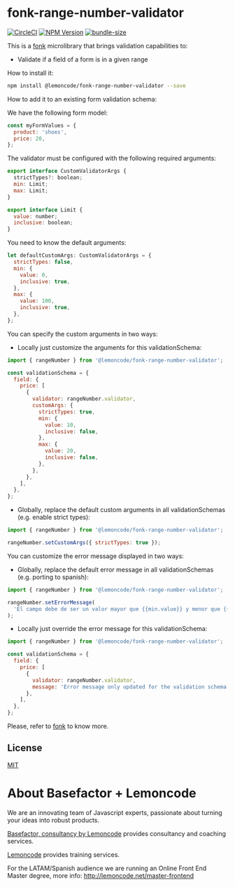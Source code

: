 # fonk-range-number-validator

[![CircleCI](https://badgen.net/github/status/Lemoncode/fonk-range-number-validator/master?icon=circleci&label=circleci)](https://circleci.com/gh/Lemoncode/fonk-range-number-validator/tree/master)
[![NPM Version](https://badgen.net/npm/v/@lemoncode/fonk-range-number-validator?icon=npm&label=npm)](https://www.npmjs.com/package/@lemoncode/fonk-range-number-validator)
[![bundle-size](https://badgen.net/bundlephobia/min/@lemoncode/fonk-range-number-validator)](https://bundlephobia.com/result?p=@lemoncode/fonk-range-number-validator)

This is a [fonk](https://github.com/Lemoncode/fonk) microlibrary that brings validation capabilities to:

- Validate if a field of a form is in a given range

How to install it:

```bash
npm install @lemoncode/fonk-range-number-validator --save
```

How to add it to an existing form validation schema:

We have the following form model:

```javascript
const myFormValues = {
  product: 'shoes',
  price: 20,
};
```

The validator must be configured with the following required arguments:

```javascript
export interface CustomValidatorArgs {
  strictTypes?: boolean;
  min: Limit;
  max: Limit;
}

export interface Limit {
  value: number;
  inclusive: boolean;
}
```

You need to know the default arguments:

```javascript
let defaultCustomArgs: CustomValidatorArgs = {
  strictTypes: false,
  min: {
    value: 0,
    inclusive: true,
  },
  max: {
    value: 100,
    inclusive: true,
  },
};
```

You can specify the custom arguments in two ways:

- Locally just customize the arguments for this validationSchema:

```javascript
import { rangeNumber } from '@lemoncode/fonk-range-number-validator';

const validationSchema = {
  field: {
    price: [
      {
        validator: rangeNumber.validator,
        customArgs: {
          strictTypes: true,
          min: {
            value: 10,
            inclusive: false,
          },
          max: {
            value: 20,
            inclusive: false,
          },
        },
      },
    ],
  },
};
```

- Globally, replace the default custom arguments in all validationSchemas (e.g. enable strict types):

```javascript
import { rangeNumber } from '@lemoncode/fonk-range-number-validator';

rangeNumber.setCustomArgs({ strictTypes: true });
```

You can customize the error message displayed in two ways:

- Globally, replace the default error message in all validationSchemas (e.g. porting to spanish):

```javascript
import { rangeNumber } from '@lemoncode/fonk-range-number-validator';

rangeNumber.setErrorMessage(
  'El campo debe de ser un valor mayor que {{min.value}} y menor que {{max.value}}'
);
```

- Locally just override the error message for this validationSchema:

```javascript
import { rangeNumber } from '@lemoncode/fonk-range-number-validator';

const validationSchema = {
  field: {
    price: [
      {
        validator: rangeNumber.validator,
        message: 'Error message only updated for the validation schema',
      },
    ],
  },
};
```

Please, refer to [fonk](https://github.com/Lemoncode/fonk) to know more.

## License

[MIT](./LICENSE)

# About Basefactor + Lemoncode

We are an innovating team of Javascript experts, passionate about turning your ideas into robust products.

[Basefactor, consultancy by Lemoncode](http://www.basefactor.com) provides consultancy and coaching services.

[Lemoncode](http://lemoncode.net/services/en/#en-home) provides training services.

For the LATAM/Spanish audience we are running an Online Front End Master degree, more info: http://lemoncode.net/master-frontend
